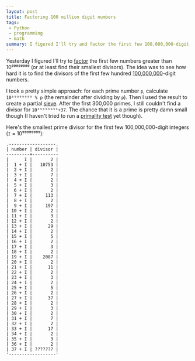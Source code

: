 ```yaml
---
layout: post
title: Factoring 100 million digit numbers
tags:
 - Python
 - programming
 - math
summary: I figured I'll try and factor the first few 100,000,000-digit numbers.
---
```


Yesterday I figured I'll try to
[factor](http://en.wikipedia.org/wiki/Integer_factorization) the first few
numbers greater than 10⁹⁹⁹⁹⁹⁹⁹⁹ (or at least find their smallest divisors). The
idea was to see how hard it is to find the divisors of the first few hundred
[100,000,000](http://en.wikipedia.org/wiki/100000000)-digit numbers.

I took a pretty simple approach: for each prime number `p`, calculate
`10⁹⁹⁹⁹⁹⁹⁹⁹ % p` (the remainder after dividing by `p`). Then I used the result
to create a partial
[sieve](http://en.wikipedia.org/wiki/Sieve_of_Eratosthenes). After the first
300,000 primes, I still couldn't find a divisor for `10⁹⁹⁹⁹⁹⁹⁹⁹+37`. The chance
that it is a prime is pretty damn small though (I haven't tried to run a
[primality test](http://en.wikipedia.org/wiki/Primality_test) yet though).

Here's the smallest prime divisor for the first few 100,000,000-digit integers
(`I` = 10⁹⁹⁹⁹⁹⁹⁹⁹):

    .------------------.
    | number | divisor |
    ---------+----------
    |      I |       2 |
    |  1 + I |   10753 |
    |  2 + I |       2 |
    |  3 + I |       7 |
    |  4 + I |       2 |
    |  5 + I |       3 |
    |  6 + I |       2 |
    |  7 + I |     113 |
    |  8 + I |       2 |
    |  9 + I |     197 |
    | 10 + I |       2 |
    | 11 + I |       3 |
    | 12 + I |       2 |
    | 13 + I |      29 |
    | 14 + I |       2 |
    | 15 + I |       5 |
    | 16 + I |       2 |
    | 17 + I |       3 |
    | 18 + I |       2 |
    | 19 + I |    2087 |
    | 20 + I |       2 |
    | 21 + I |      11 |
    | 22 + I |       2 |
    | 23 + I |       3 |
    | 24 + I |       2 |
    | 25 + I |       5 |
    | 26 + I |       2 |
    | 27 + I |      37 |
    | 28 + I |       2 |
    | 29 + I |       3 |
    | 30 + I |       2 |
    | 31 + I |       7 |
    | 32 + I |       2 |
    | 33 + I |      17 |
    | 34 + I |       2 |
    | 35 + I |       3 |
    | 36 + I |       2 |
    | 37 + I | ??????? |
    '------------------'
